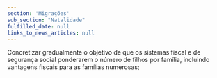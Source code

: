 ```yaml
---
section: 'Migrações'
sub_section: "Natalidade"
fulfilled_date: null
links_to_news_articles: null
---
```


Concretizar gradualmente o objetivo de que os sistemas fiscal e de segurança social ponderarem o número de filhos por família, incluindo vantagens fiscais para as famílias numerosas;